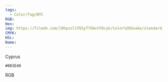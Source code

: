 ```yaml
---
tags:
  - Color/Tag/NTC
RGB:
Hex:
img: https://filedn.com/l0hpzxl1f01yT7GHxtF8cyk/Color%20Snake/standard_csv_to_svg/003E40.svg
CMYK:
HSL:
Name:
---
```

Cyprus
```palette
#003E40
```
RGB
